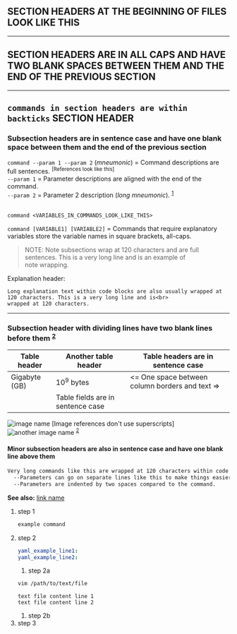 ## SECTION HEADERS AT THE BEGINNING OF FILES LOOK LIKE THIS


---
## SECTION HEADERS ARE IN ALL CAPS AND HAVE TWO BLANK SPACES BETWEEN THEM AND THE END OF THE PREVIOUS SECTION


---
## `commands in section headers are within backticks` SECTION HEADER

### Subsection headers are in sentence case and have one blank space between them and the end of the previous section

`command --param 1 --param 2` (*mneumonic*) = Command descriptions are full sentences. <sup>[References look like this]</sup><br>
                                `--param 1` = Parameter descriptions are aligned with the end of the command.<br>
                                `--param 2` = Parameter 2 description (*long mneumonic*). <sup>[1]</sup><br><br>

`command <VARIABLES_IN_COMMANDS_LOOK_LIKE_THIS>`

`command [VARIABLE1] [VARIABLE2]` = Commands that require explanatory variables store the variable names in
                                    square brackets, all-caps.<br>

> NOTE: Note subsections wrap at 120 characters and are full sentences. This is a very long line and is an example of<br>
        note wrapping.

Explanation header:
```
Long explanation text within code blocks are also usually wrapped at 120 characters. This is a very long line and is<br>
wrapped at 120 characters.
```

---
### Subsection header with dividing lines have two blank lines before them <sup>[2]</sup>

| Table header   | Another table header    | Table headers are in sentence case               |
|----------------|-------------------------|--------------------------------------------------|
| Gigabyte (GB)  | 10<sup>9</sup> bytes    | <= One space between column borders and text =>  |
|                                          | Table fields are in sentence case                |

![image name](/image/path.webp) [Image references don't use superscripts]
![another image name](/image/path2.webp) <sup>[2]</sup>

#### Minor subsection headers are also in sentence case and have one blank line above them

```bash
Very long commands like this are wrapped at 120 characters within code blocks.   \ # Comments describing command lines within blocks go here and usually ignore the 120 line limit.<br>
  --Parameters can go on separate lines like this to make things easier to read. \ # All comments are one space away from the last character of the command and aligned like this.<br>
  --Parameters are indented by two spaces compared to the command.               \ # Here's another comment line.<br>
```

**See also:** [link name](https://www.link-address.example.com)

1. step 1<br>
   ```bash
   example command
   ```
1. step 2<br>
   ```yaml
   yaml_example_line1:
   yaml_example_line2:
   ```
   1. step 2a<br>
   ```bash
   vim /path/to/text/file
   ```
   ```
   text file content line 1
   text file content line 2
   ```
   1. step 2b<br>
1. step 3<br>

[1]: https://www.source-1.com
[2]: https://www.source-2.com
[3]: https://www.source-3.com
